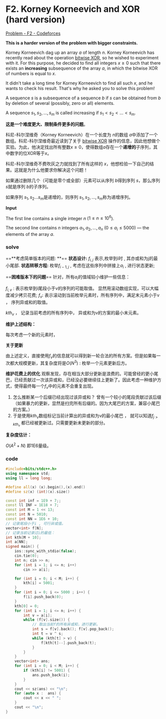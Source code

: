 # F2. Korney Korneevich and XOR (hard version)

[Problem - F2 - Codeforces](https://codeforces.com/contest/1582/problem/F2)

**This is a harder version of the problem with bigger constraints.**

Korney Korneevich dag up an array $a$ of length $n$. Korney Korneevich has recently read about the operation [bitwise XOR](https://en.wikipedia.org/wiki/Bitwise_operation#XOR), so he wished to experiment with it. For this purpose, he decided to find all integers $x \ge 0$ such that there exists an **increasing** subsequence of the array $a$, in which the bitwise XOR of numbers is equal to $x$.

It didn't take a long time for Korney Korneevich to find all such $x$, and he wants to check his result. That's why he asked you to solve this problem!

A sequence $s$ is a subsequence of a sequence $b$ if $s$ can be obtained from $b$ by deletion of several (possibly, zero or all) elements.

A sequence $s_1, s_2, \ldots , s_m$ is called increasing if $s_1 \lt s_2 \lt \ldots \lt s_m$.

**这是一个难度更大、限制条件更多的问题**。

科尼-科尔涅维奇（Korney Korneevich）在一个长度为 $n$的数组 $a$中添加了一个数组。科尼-科尔涅维奇最近读到了关于 [bitwise XOR](https://en.wikipedia.org/wiki/Bitwise_operation#XOR) 操作的信息，因此他想做个实验。为此，他决定找出所有整数$x \ge 0$，使得数组$a$存在一个**递增的**子序列，其中数字的位XOR等于$x$。

科尼-科尔涅维奇不费吹灰之力就找到了所有这样的 $x$，他想检验一下自己的结果。这就是为什么他要求你解决这个问题！

如果通过删除几个（可能是零个或全部）元素可以从序列 $b$得到序列 $s$，那么序列 $s$就是序列 $b$的子序列。

如果序列 $s_1 , s_2 \ldots s_m$是递增的，则序列 $s_1, s_2, \ldots , s_m$称为递增序列。

**Input**

The first line contains a single integer $n$ ($1 \le n \le 10^6$).

The second line contains $n$ integers $a_1, a_2, \ldots, a_n$ ($0 \le a_i \le 5000$) — the elements of the array $a$.

### solve

==**考虑简单版本的问题: **==
**状态设计:**
$f_{i , j}$ 表示,枚举到i时 , 其亦或和为j的最小尾部.
**状态转移方程:**
枚举$f_{i - 1 , j}$ , 考虑在这些序列中拼接上$a_i$ , 进行状态更新;

==**困难版本下的问题**==
针对，所有$a_i$的值域较小维护一些信息：

$f_{i , v}$ : 表示枚举到i尾段小于$v$的序列的可能取值。 显然用滚动数组实现，可以大幅度减少拷贝花费;
$f_{v} :$ 表示滚动到当前枚举元素时，所有序列中，满足末元素小于v ， 序列异或和的取值。

$kth_v$ ， 记录当前考虑的所有序列中， 异或和为v的方案的最小末元素。

**维护上述结构：**

每次考虑一个新的元素时，

**关于更新**

由上述定义，直接使用$f_v$的信息就可以得到新一轮合法的所有方案。但是如果每一次都大规模更新，其复杂度将是$O(N^3)$ : 枚举一个元素更新后方。

**维护花费上的优化**
观察发现，存在相当大部分更新是浪费的。可能曾经的更小尾巴，已经贡献过一次该异或和，已经没必要继续往上更新了。因此考虑一种维护方式，使得最终每一个$f_v$中的元素不会重复出现。

1. 怎么推断某一个后缀已经出现过该异或和？ 曾有一个较小的尾段贡献过该后缀（如果暴力的更新，显然是扫完所有后缀的。因为大尾巴的方案，兼容小尾巴的方案。）
2. 于是使用$kth_v$数组标记当前计算出的异或和为v的最小尾巴 ， 就可以知道$f_{j > kth_v}$  都已经被更新过。只需要更新未更新的部分。

**复杂度估计：**

$O(A^2 + N)$ 即1E6量级。

### code

```cpp
#include<bits/stdc++.h>
using namespace std;
using ll = long long;

#define all(x) (x).begin(),(x).end()
#define sz(x) (int)(x).size()

const int inf = 1E9 + 7;;
const ll INF = 1E18 + 7;
const int M = 1 << 13;
const int N = 5010;
const int NN = 1E6 + 10;
// 记录尾段小于i , 可行异或值。
vector<int> f[N];
// 记录当前记录过i的最低：
int kth[M + 10];
int a[NN];
signed main() {
	ios::sync_with_stdio(false);
	cin.tie(0);
	int n; cin >> n;
	for (int i = 1; i <= n; i++)
		cin >> a[i];

	for (int i = 0; i < M; i++) {
		kth[i] = 5001;
	}
	for (int i = 0; i <= 5000 ; i++) {
		f[i].push_back(0);
	}
	kth[0] = 0;
	for (int i = 1; i <= n; i++) {
		int v = a[i];
		while (f[v].size()) {
			// 取出当前f的所有异或和，进行更新。
			int s = f[v].back(); f[v].pop_back();
			int t = v ^ s;
			while (kth[t] > v) {
				f[kth[t]--].push_back(t);
			}
		}
	}
	vector<int> ans;
	for (int i = 0; i < M; i++) {
		if (kth[i] != 5001) {
			ans.push_back(i);
		}
	}
	cout << sz(ans) << "\n";
	for (auto x :  ans) {
		cout << x << " ";
	}
	cout << "\n";
}
```


